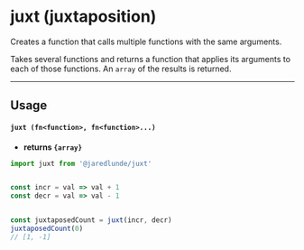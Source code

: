 # juxt (juxtaposition)

Creates a function that calls multiple functions with the same arguments.

Takes several functions and returns a function that applies its arguments to
each of those functions. An `array` of the results is returned.

_____


## Usage
#### `juxt (fn<function>, fn<function>...)`
- **returns `{array}`** 

```js
import juxt from '@jaredlunde/juxt'


const incr = val => val + 1
const decr = val => val - 1


const juxtaposedCount = juxt(incr, decr)
juxtaposedCount(0)
// [1, -1]
```
